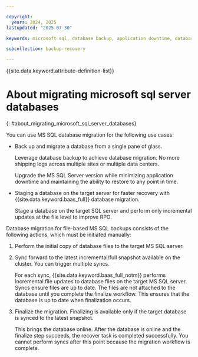 ```yaml
---

copyright:
  years: 2024, 2025
lastupdated: "2025-07-30"

keywords: microsoft sql, database backup, application downtime, database migration

subcollection: backup-recovery

---
```


{{site.data.keyword.attribute-definition-list}}

# About migrating microsoft sql server databases
{: #about_migrating_microsoft_sql_server_databases}

You can use MS SQL database migration for the following use cases:

*   Back up and migrate a database from a single pane of glass.

    Leverage database backup to achieve database migration. No more shipping logs across multiple sites or multiple data centers.

    Upgrade the MS SQL Server version while minimizing application downtime and maintaining the ability to restore to any point in time.

*   Staging a database on the target server for faster recovery with {{site.data.keyword.baas_full}} database migration.

    Stage a database on the target SQL server and perform only incremental updates at the file level to improve RPO.


Database migration for file-based MS SQL backups consists of the following actions, which must be initiated manually:

1. Perform the initial copy of database files to the target MS SQL server.
2. Sync forward to the latest incremental/full snapshot available on the cluster. You can trigger multiple syncs.

    For each sync, {{site.data.keyword.baas_full_notm}} performs incremental file updates to database files on the target MS SQL server. Syncs ensure files are up to date. The files are not attached to the database until you complete the finalize workflow. This ensures that the database is up to date when finalization occurs.

3. Finalize the migration. Finalizing is available only if the target database is synced to the latest snapshot.

    This brings the database online. After the database is online and the finalize step succeeds, the recover task is completed successfully. You cannot perform syncs after this point because the migration workflow is complete.
